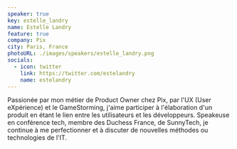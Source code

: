```yaml
---
speaker: true
key: estelle_landry
name: Estelle Landry
feature: true
company: Pix
city: Paris, France
photoURL: ./images/speakers/estelle_landry.png
socials:
  - icon: twitter
    link: https://twitter.com/estelandry
    name: estelandry
---
```


Passionée par mon métier de Product Owner chez Pix, par l'UX (User eXpérience) et le GameStorming, j'aime participer à l'élaboration d'un produit en étant le lien entre les utilisateurs et les développeurs.
Speakeuse en conférence tech, membre des Duchess France, de SunnyTech, je continue à me perfectionner et à discuter de nouvelles méthodes ou technologies de l'IT.
